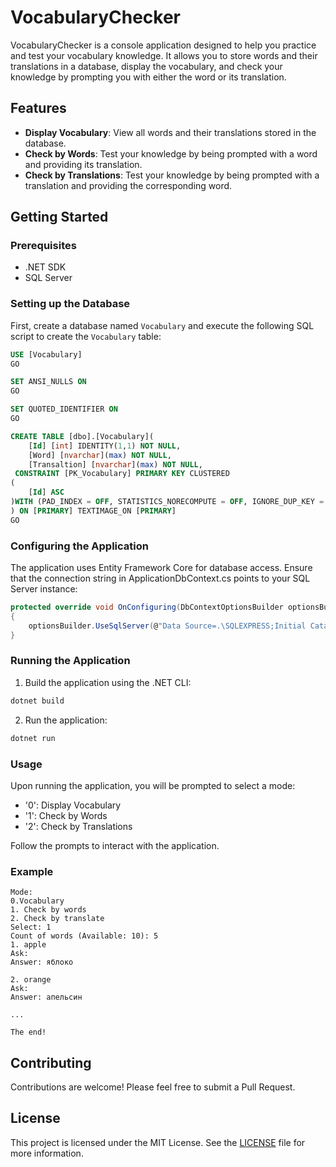 # VocabularyChecker

VocabularyChecker is a console application designed to help you practice and test your vocabulary knowledge. It allows you to store words and their translations in a database, display the vocabulary, and check your knowledge by prompting you with either the word or its translation.

## Features

- **Display Vocabulary**: View all words and their translations stored in the database.
- **Check by Words**: Test your knowledge by being prompted with a word and providing its translation.
- **Check by Translations**: Test your knowledge by being prompted with a translation and providing the corresponding word.

## Getting Started

### Prerequisites

- .NET SDK
- SQL Server

### Setting up the Database

First, create a database named `Vocabulary` and execute the following SQL script to create the `Vocabulary` table:

```sql
USE [Vocabulary]
GO

SET ANSI_NULLS ON
GO

SET QUOTED_IDENTIFIER ON
GO

CREATE TABLE [dbo].[Vocabulary](
    [Id] [int] IDENTITY(1,1) NOT NULL,
    [Word] [nvarchar](max) NOT NULL,
    [Transaltion] [nvarchar](max) NOT NULL,
 CONSTRAINT [PK_Vocabulary] PRIMARY KEY CLUSTERED 
(
    [Id] ASC
)WITH (PAD_INDEX = OFF, STATISTICS_NORECOMPUTE = OFF, IGNORE_DUP_KEY = OFF, ALLOW_ROW_LOCKS = ON, ALLOW_PAGE_LOCKS = ON, OPTIMIZE_FOR_SEQUENTIAL_KEY = OFF) ON [PRIMARY]
) ON [PRIMARY] TEXTIMAGE_ON [PRIMARY]
GO
```

### Configuring the Application

The application uses Entity Framework Core for database access. Ensure that the connection string in ApplicationDbContext.cs points to your SQL Server instance:

```csharp
protected override void OnConfiguring(DbContextOptionsBuilder optionsBuilder)
{
    optionsBuilder.UseSqlServer(@"Data Source=.\SQLEXPRESS;Initial Catalog=Vocabulary;Integrated Security=True;TrustServerCertificate=True");
}
```

### Running the Application

1. Build the application using the .NET CLI:
```sh
dotnet build
```

2. Run the application:
```sh
dotnet run
```

### Usage

Upon running the application, you will be prompted to select a mode:

- '0': Display Vocabulary
- '1': Check by Words
- '2': Check by Translations

Follow the prompts to interact with the application.

### Example
```vbnet
Mode: 
0.Vocabulary 
1. Check by words 
2. Check by translate
Select: 1
Count of words (Available: 10): 5
1. apple
Ask: 
Answer: яблоко

2. orange
Ask: 
Answer: апельсин

...

The end!
```

## Contributing

Contributions are welcome! Please feel free to submit a Pull Request.

## License

This project is licensed under the MIT License. See the [LICENSE](LICENSE) file for more information.
